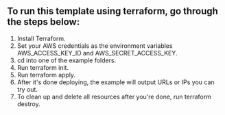 ## To run this template using terraform, go through the steps below:

1. Install Terraform.
2. Set your AWS credentials as the environment variables AWS_ACCESS_KEY_ID and AWS_SECRET_ACCESS_KEY.
3. cd into one of the example folders.
4. Run terraform init.
5. Run terraform apply.
6. After it's done deploying, the example will output URLs or IPs you can try out.
7. To clean up and delete all resources after you're done, run terraform destroy.